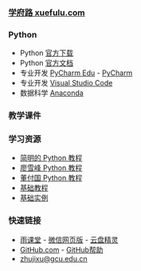 ### **[学府路 xuefulu.com](http://xuefulu.com/)**

### **Python**
+ Python [官方下载](https://www.python.org/downloads/)
+ Python [官方文档](https://docs.python.org/zh-cn/3/)
+ 专业开发 [PyCharm Edu](http://www.jetbrains.com/pycharm/download/) - [PyCharm](http://www.jetbrains.com/pycharm/download/)
+ 专业开发 [Visual Studio Code](https://code.visualstudio.com/)
+ 数据科学 [Anaconda](https://www.anaconda.com/distribution/)

### **教学课件**
### **学习资源**
+ [简明的 Python 教程](https://bop.mol.uno/)
+ [廖雪峰 Python 教程](https://www.liaoxuefeng.com/wiki/1016959663602400)
+ [董付国 Python 教程](https://blog.csdn.net/oh5W6HinUg43JvRhhB)
+ [基础教程](https://www.runoob.com/python3/python3-tutorial.html)
+ [基础实例](https://www.runoob.com/python3/python3-examples.html)

### **快速链接**
+ [雨课堂](https://www.yuketang.cn/web) - [微信网页版](https://wx.qq.com/) - [云盘精灵](https://www.yunpanjingling.com/)
+ [GitHub.com](https://github.com/login) - [GitHub帮助](https://help.github.com/cn)
+ <zhujixu@gcu.edu.cn>
